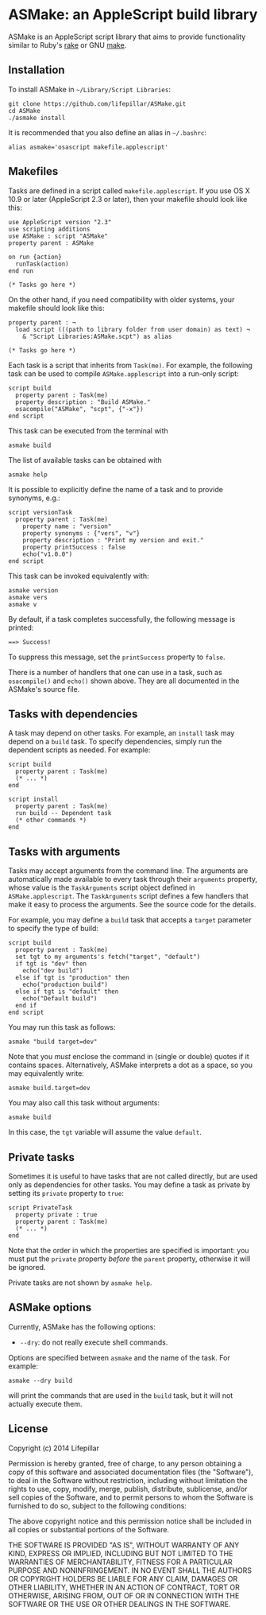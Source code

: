# ASMake: an AppleScript build library

ASMake is an AppleScript script library that aims to provide functionality
similar to Ruby's [rake](http://rake.rubyforge.org)
or GNU [make](https://www.gnu.org/software/make/manual/make.html).

## Installation

To install ASMake in `~/Library/Script Libraries`:

    git clone https://github.com/lifepillar/ASMake.git
    cd ASMake
    ./asmake install

It is recommended that you also define an alias in `~/.bashrc`:

    alias asmake='osascript makefile.applescript'

## Makefiles

Tasks are defined in a script called `makefile.applescript`.
If you use OS X 10.9 or later (AppleScript 2.3 or later), then your makefile
should look like this:

    use AppleScript version "2.3"
    use scripting additions
    use ASMake : script "ASMake"
    property parent : ASMake

    on run {action}
      runTask(action)
    end run

    (* Tasks go here *)

On the other hand, if you need compatibility with older systems, your makefile
should look like this:

    property parent : ¬
      load script (((path to library folder from user domain) as text) ¬
        & "Script Libraries:ASMake.scpt") as alias

    (* Tasks go here *)

Each task is a script that inherits from `Task(me)`. For example, the following
task can be used to compile `ASMake.applescript` into a run-only script:

    script build
      property parent : Task(me)
      property description : "Build ASMake."
      osacompile("ASMake", "scpt", {"-x"})
    end script

This task can be executed from the terminal with

    asmake build

The list of available tasks can be obtained with

    asmake help

It is possible to explicitly define the name of a task and to provide synonyms,
e.g.:

    script versionTask
      property parent : Task(me)
	    property name : "version"
	    property synonyms : {"vers", "v"}
	    property description : "Print my version and exit."
	    property printSuccess : false
	    echo("v1.0.0")
    end script

This task can be invoked equivalently with:

    asmake version
    asmake vers
    asmake v

By default, if a task completes successfully, the following message is printed:

    ==> Success!

To suppress this message, set the `printSuccess` property to `false`.

There is a number of handlers that one can use in a task, such as `osacompile()`
and `echo()` shown above. They are all documented in the ASMake's source file.

## Tasks with dependencies

A task may depend on other tasks. For example, an `install` task may depend on a
`build` task. To specify dependencies, simply run the dependent scripts as needed.
For example:

    script build
      property parent : Task(me)
      (* ... *)
    end

    script install
      property parent : Task(me)
      run build -- Dependent task
      (* other commands *)
    end

## Tasks with arguments

Tasks may accept arguments from the command line. The arguments are automatically
made available to every task through their `arguments` property, whose value is the `TaskArguments`
script object defined in `ASMake.applescript`. The `TaskArguments` script defines a few
handlers that make it easy to process the arguments. See the source code for the details.

For example, you may define a `build` task that accepts a `target` parameter to
specify the type of build:

    script build
      property parent : Task(me)
      set tgt to my arguments's fetch("target", "default")
      if tgt is "dev" then
        echo("dev build")
      else if tgt is "production" then
        echo("production build")
      else if tgt is "default" then
        echo("Default build")
      end if
    end script

You may run this task as follows:

    asmake "build target=dev"

Note that you _must_ enclose the command in (single or double) quotes if it contains
spaces. Alternatively, ASMake interprets a dot as a space, so you may equivalently
write:

    asmake build.target=dev

You may also call this task without arguments:

    asmake build

In this case, the `tgt` variable will assume the value `default`.

## Private tasks

Sometimes it is useful to have tasks that are not called directly, but are used
only as dependencies for other tasks. You may define a task as private by setting
its `private` property to `true`:

    script PrivateTask
      property private : true
      property parent : Task(me)
      (* ... *)
    end

Note that the order in which the properties are specified is important: you must
put the `private` property _before_ the `parent` property, otherwise it will be
ignored.

Private tasks are not shown by `asmake help`.


## ASMake options

Currently, ASMake has the following options:

- `--dry`: do not really execute shell commands.

Options are specified between `asmake` and the name of the task. For example:

    asmake --dry build

will print the commands that are used in the `build` task, but it will not
actually execute them.

## License

Copyright (c) 2014 Lifepillar

Permission is hereby granted, free of charge, to any person obtaining a copy
of this software and associated documentation files (the "Software"), to deal
in the Software without restriction, including without limitation the rights
to use, copy, modify, merge, publish, distribute, sublicense, and/or sell
copies of the Software, and to permit persons to whom the Software is
furnished to do so, subject to the following conditions:

The above copyright notice and this permission notice shall be included in
all copies or substantial portions of the Software.

THE SOFTWARE IS PROVIDED "AS IS", WITHOUT WARRANTY OF ANY KIND, EXPRESS OR
IMPLIED, INCLUDING BUT NOT LIMITED TO THE WARRANTIES OF MERCHANTABILITY,
FITNESS FOR A PARTICULAR PURPOSE AND NONINFRINGEMENT. IN NO EVENT SHALL THE
AUTHORS OR COPYRIGHT HOLDERS BE LIABLE FOR ANY CLAIM, DAMAGES OR OTHER
LIABILITY, WHETHER IN AN ACTION OF CONTRACT, TORT OR OTHERWISE, ARISING FROM,
OUT OF OR IN CONNECTION WITH THE SOFTWARE OR THE USE OR OTHER DEALINGS IN
THE SOFTWARE.
